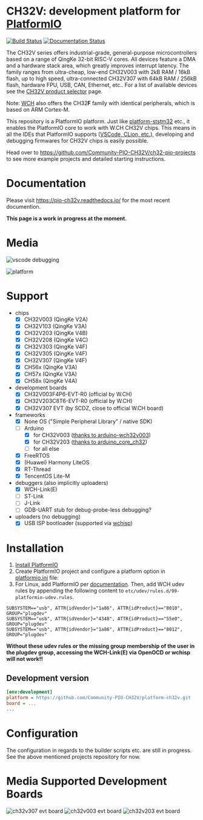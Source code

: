 # CH32V: development platform for [PlatformIO](https://platformio.org)

[![Build Status](https://github.com/Community-PIO-CH32V/platform-ch32v/workflows/Examples/badge.svg)](https://github.com/Community-PIO-CH32V/platform-ch32v/actions) [![Documentation Status](https://readthedocs.org/projects/pio-ch32v/badge/?version=latest)](https://pio-ch32v.readthedocs.io/en/latest/?badge=latest)

The CH32V series offers industrial-grade, general-purpose microcontrollers based on a range of QingKe 32-bit RISC-V cores. All devices feature a DMA and a hardware stack area, which greatly improves interrupt latency. The family ranges from ultra-cheap, low-end CH32V003 with 2kB RAM / 16kB flash, up to high speed, ultra-connected CH32V307 with 64kB RAM / 256kB flash, hardware FPU, USB, CAN, Ethernet, etc.. For a list of available devices see the [CH32V product selector](http://www.wch-ic.com/products/categories/47.html?pid=5) page.

Note: [WCH](http://www.wch-ic.com) also offers the CH32**F** family with identical peripherals, which is based on ARM Cortex-M.

This repository is a PlatformIO platform. Just like [platform-ststm32](https://github.com/platformio/platform-ststm32/) etc., it enables the PlatformIO core to work with W.CH CH32V chips. This means in all the IDEs that PlatformIO supports ([VSCode, CLion, etc.](https://docs.platformio.org/en/latest/integration/ide/index.html)), developing and debugging firmwares for CH32V chips is easily possible.

Head over to https://github.com/Community-PIO-CH32V/ch32-pio-projects to see more example projects and detailed starting instructions.

# Documentation

Please visit https://pio-ch32v.readthedocs.io/ for the most recent documention.

**This page is a work in progress at the moment.**

# Media
![vscode debugging](docs/debugging_ch32v003.png)

![platform](docs/platform.png)


# Support
- chips
    - [x] CH32V003 (QingKe V2A)
    - [x] CH32V103 (QingKe V3A)
    - [x] CH32V203 (QingKe V4B)
    - [x] CH32V208 (QingKe V4C)
    - [x] CH32V303 (QingKe V4F)
    - [x] CH32V305 (QingKe V4F)
    - [x] CH32V307 (QingKe V4F)
    - [x] CH56x (QingKe V3A)
    - [x] CH57x (QingKe V3A)
    - [x] CH58x (QingKe V4A)
- development boards
    - [x] CH32V003F4P6-EVT-R0 (official by W.CH)
    - [x] CH32V203C8T6-EVT-R0 (official by W.CH)
    - [x] CH32V307 EVT (by SCDZ, close to official W.CH board)
- frameworks
    - [x] None OS ("Simple Peripheral Library" / native SDK)
    - [ ] Arduino
      - [x] for CH32V003 ([thanks to arduino-wch32v003](https://github.com/AlexanderMandera/arduino-wch32v003))
      - [x] for CH32V203 ([thanks to arduino_core_ch32](https://github.com/openwch/arduino_core_ch32))
      - [ ] for all else
    - [x] FreeRTOS
    - [x] (Huawei) Harmony LiteOS
    - [x] RT-Thread
    - [x] TencentOS Lite-M
- debuggers (also implicitly uploaders)
    - [x] WCH-Link(E)
    - [ ] ST-Link
    - [ ] J-Link
    - [ ] GDB-UART stub for debug-probe-less debugging?
- uploaders (no debugging)
  - [x] USB ISP bootloader (supported via [wchisp](https://github.com/ch32-rs/wchisp))
# Installation

1. [Install PlatformIO](https://platformio.org)
2. Create PlatformIO project and configure a platform option in [platformio.ini](https://docs.platformio.org/page/projectconf.html) file:
3. For Linux, add PlatformIO per [documentation](https://docs.platformio.org/en/latest/core/installation/udev-rules.html#platformio-udev-rules). Then, add WCH udev rules by appending the following content to `etc/udev/rules.d/99-platformio-udev.rules`.

```
SUBSYSTEM=="usb", ATTR{idVendor}="1a86", ATTR{idProduct}=="8010", GROUP="plugdev"
SUBSYSTEM=="usb", ATTR{idVendor}="4348", ATTR{idProduct}=="55e0", GROUP="plugdev"
SUBSYSTEM=="usb", ATTR{idVendor}="1a86", ATTR{idProduct}=="8012", GROUP="plugdev"
```

**Without these udev rules or the missing group membership of the user in the plugdev group, accessing the WCH-Link(E) via OpenOCD or wchisp will not work!!**

## Development version

```ini
[env:development]
platform = https://github.com/Community-PIO-CH32V/platform-ch32v.git
board = ...
...
```

# Configuration

The configuration in regards to the builder scripts etc. are still in progress. See the above mentioned projects repository for now.

# Media Supported Development Boards

![ch32v307 evt board](docs/ch307_evt.jpg)
![ch32v003 evt board](docs/ch32v003_evt.jpg)
![ch32v203 evt board](docs/ch32v203_evt.jpg)
